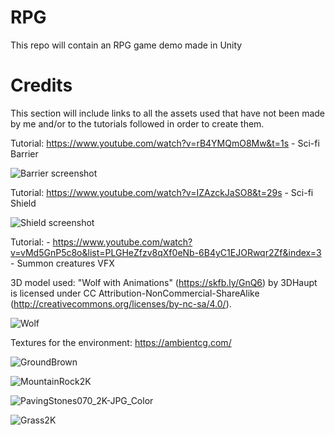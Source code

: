 # RPG
This repo will contain an RPG game demo made in Unity





# **Credits**
This section will include links to all the assets used that have not been made by me and/or to the tutorials followed in order to create them.

Tutorial: https://www.youtube.com/watch?v=rB4YMQmO8Mw&t=1s - Sci-fi Barrier

![Barrier screenshot](https://github.com/CodyI20/RPG/assets/125357154/5f08b29b-92dc-44f8-843d-b76eb3aef415)


Tutorial: https://www.youtube.com/watch?v=IZAzckJaSO8&t=29s - Sci-fi Shield

![Shield screenshot](https://github.com/CodyI20/RPG/assets/125357154/5279d7ce-b410-4592-aab7-40b0dca5cd62)

Tutorial: - https://www.youtube.com/watch?v=vMd5GnP5c8o&list=PLGHeZfzv8qXf0eNb-6B4yC1EJORwqr2Zf&index=3 - Summon creatures VFX

3D model used: "Wolf with Animations" (https://skfb.ly/GnQ6) by 3DHaupt is licensed under CC Attribution-NonCommercial-ShareAlike (http://creativecommons.org/licenses/by-nc-sa/4.0/).

![Wolf](https://github.com/CodyI20/RPG/assets/125357154/0b9972b4-b1ea-4a35-b0e0-f0aeb4b746d1)




Textures for the environment:
https://ambientcg.com/


![GroundBrown](https://github.com/CodyI20/RPG/assets/125357154/541b536c-4557-48b5-8b71-cd421777d8ed)

![MountainRock2K](https://github.com/CodyI20/RPG/assets/125357154/0c626717-6ff0-44ae-8657-402b3843a692)

![PavingStones070_2K-JPG_Color](https://github.com/CodyI20/RPG/assets/125357154/2f28173e-bda2-4e9e-81b9-3360764e283d)

![Grass2K](https://github.com/CodyI20/RPG/assets/125357154/7454bbeb-cccc-421a-95dd-537f6d1e3fce)
